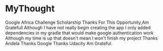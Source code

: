 # MyThought
Google Africa Challenge  Scholarship
Thanks For This Opportunity,Am Gratefull 
Although I have not really begin creating the app
I only added dependencies in my gradle that would make google authentication work 
Although my time is up that doesn't mean I won't finish my project 
Thanks Andela Thanks Google Thanks Udacity Am Grateful. 

